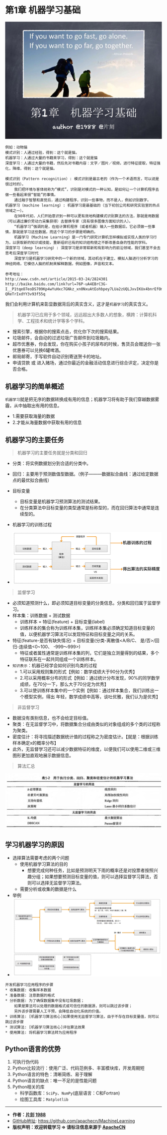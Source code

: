# 第1章 机器学习基础

![机器学习基础_首页](/images/1.MLFoundation/机器学习基础-首页.jpg)

```
例如：动物猫
模式识别：人通过经验，得到：这个就是猫。
机器学习：人通过大量的书籍来学习，得到：这个就是猫
深度学习：人通过大量的书籍，然后先对书籍内容：文字／图片／视频，进行特征提取，特征强化，降维，得到：这个就是猫。

模式识别（Pattern recognition）: 模式识别是最古老的（作为一个术语而言，可以说是很过时的）。
    我们把环境与客体统称为“模式”，识别是对模式的一种认知，是如何让一个计算机程序去做一些看起来很“智能”的事情。
    通过融于智慧和直觉后，通过构建程序，识别一些事物，而不是人，例如识别数字。
机器学习（machine learning）: 机器学习是最基础的（当下初创公司和研究实验室的热点领域之一）。
    在90年代初，人们开始意识到一种可以更有效地构建模式识别算法的方法，那就是用数据（可以通过廉价劳动力采集获得）去替换专家（具有很多图像方面知识的人）。
    “机器学习”强调的是，在给计算机程序（或者机器）输入一些数据后，它必须做一些事情，那就是学习这些数据，而这个学习的步骤是明确的。
    机器学习（Machine Learning）是一门专门研究计算机怎样模拟或实现人类的学习行为，以获取新的知识或技能，重新组织已有的知识结构使之不断改善自身的性能的学科。
深度学习（deep learning）: 深度学习是非常崭新和有影响力的前沿领域，我们甚至不会去思考后深度学习时代
    深度学习是机器学习研究中的一个新的领域，其动机在于建立、模拟人脑进行分析学习的神经网络，它模仿人脑的机制来解释数据，例如图像，声音和文本。

参考地址： 
http://www.csdn.net/article/2015-03-24/2824301
http://baike.baidu.com/link?url=76P-uA4EBrC3G-I__P1tqeO7eoDS709Kp4wYuHxc7GNkz_xn0NxuAtEohbpey7LUa2zUQLJxvIKUx4bnrEfOmsWLKbDmvG1PCoRkJisMTQka6-QReTrIxdYY3v93f55q
```

我们会利用计算机来彰显数据背后的真实含义，这才是`机器学习`的真实含义。

> 机器学习已应用于多个领域，远远超出大多数人的想象，横跨：计算机科学、工程技术和统计学等多个学科。

* 搜索引擎，根据你的搜索点击，优化你下次的搜索结果。
* 垃圾邮件，会自动的过滤垃圾广告邮件到垃圾箱内。
* 超市优惠券，你会发现，你在购买小孩子的尿布的时候，售货员会赠送你一张优惠券可以兑换6罐啤酒。
* 邮局邮寄，手写软件自动识别寄送贺卡的地址。
* 申请贷款 或 进入赌场，通过你最近的金融活动信息进行综合评定，决定你是否合格。

## 机器学习的简单概述

`机器学习`就是把无序的数据转换成有用的信息；机器学习将有助于我们穿越数据雾霾，从中抽取出有用的信息。
* 1.需要获取海量的数据
* 2.才能从海量数据中获取有用的信息

## 机器学习的主要任务

> 机器学习的主要任务就是分类和回归

* 分类：将实例数据划分到合适的分类中。
* 回归：主要用于预测数值型数据。（例子———数据拟合曲线：通过给定数据点的最优拟合曲线）
* 目标变量
    * 目标变量是机器学习预测算法的测试结果。
    * 在分类算法中目标变量的类型通常是标称型的，而在回归算法中通常是连续型的。

* 机器学习的训练过程
* ![机器学习训练过程图](/images/1.MLFoundation/机器学习基础训练过程.png)

> 监督学习

* 必须知道预测什么，即必须知道目标变量的分类信息。分类和回归属于监督学习。
* 样本集：训练数据 + 测试数据
    * 训练样本 = 特征(feature) + 目标变量(label)
    * 训练样本的集合称为训练样本集，训练样本集必须确定知道目标变量的值，以便机器学习算法可以发现特征和目标变量之间的关系。
* 特征(feature-是否有缺失情况) + 目标变量(分类-离散值<A/B/C、 是/否>/回归-连续值<0~100、 -999～999>)
    * 特征或者属性通常是训练样本集的列，它们是独立测量得到的结果，多个特征联系在一起共同组成一个训练样本。
* `知识表示`：机器已经学会如何识别鸟类的过程
    * 1.可以采用规则集的形式【例如：数学成绩大于90分为优秀】
    * 2.可以采用概率分布的形式【例如：通过统计分布发现，90%的同学数学成绩，在70分一下，那么大于70分定为优秀】
    * 3.可以使训练样本集中的一个实例【例如：通过样本集合，我们训练出一个模型实例，得出 年轻，数学成绩中高等，谈吐优雅，我们认为是优秀】

> 非监督学习

* 数据没有类别信息，也不会给定目标值。
* 聚类：在无监督学习中，将数据集合分成由类似的对象组成的多个类的过程称为聚类。
* 密度估计：将寻找描述数据统计值的过程称之为密度估计。【就是：根据训练样本确定x的概率分布】
* 此外，无监督学习还可以减少数据特征的维度，以便我们可以使用二维或三维图形更加直观地展示数据信息。

> 算法汇总

![算法汇总](/images/1.MLFoundation/ml_algorithm.jpg)

## 学习机器学习的原因

* 选择算法需要考虑的两个问题
    * 使用机器学习算法的目的
        * 想要完成何种任务，比如是预测明天下雨的概率还是对投票者按照兴趣分组；如果想要预测目标变量的值，则可以选择监督学习算法，否则可以选择无监督学习算法。
    * 需要分析或收集的数据是什么
* 举例
* ![选择算法图](/images/1.MLFoundation/机器学习基础-选择算法.jpg)

```
开发机器学习应用程序的步骤
* 收集数据: 收集样本数据
* 准备数据: 注意数据的格式
* 分析数据: 为了确保数据集中没有垃圾数据；
    如果是算法可以处理的数据格式或可信任的数据源，则可以跳过该步骤；
    另外该步骤需要人工干预，会降低自动化系统的价值。
* 训练算法: [机器学习算法核心]如果使用无监督学习算法，由于不存在目标变量值，则可以跳过该步骤
* 测试算法: [机器学习算法核心]评估算法效果
* 使用算法: 将机器学习算法转为应用程序
```

## Python语言的优势

1. 可执行伪代码
2. Python比较流行：使用广泛、代码范例多、丰富模块库，开发周期短
3. Python语言的特色：清晰简练、易于理解
4. Python语言的缺点：唯一不足的是性能问题
5. Python相关的库
    * 科学函数库：`SciPy`、`NumPy`(底层语言：C和Fortran)
    * 绘图工具库：`Matplotlib`

* * *

* **作者：[片刻](http://www.apache.wiki/display/~jiangzhonglian) [1988](http://www.apache.wiki/display/~lihuisong)**
* [GitHub地址](https://github.com/apachecn/MachineLearning): <https://github.com/apachecn/MachineLearning>
* **版权声明：欢迎转载学习 => 请标注信息来源于 [ApacheCN](http://www.apache.wiki)**

